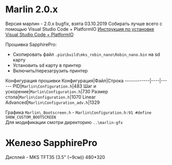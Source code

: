 # Marlin 2.0.x 

Версия марлин - 2.0.x bugfix, взята 03.10.2019
Собирать лучше всего с помощью Visual Studio Code + PlatformIO
[Инструкция по установке Visual Studio Code + PlatformIO](https://docs.platformio.org/en/latest/ide/vscode.html)

Прошивка SapphirePro:
* Скопировать файл `.pio\build\mks_robin_nano\Robin_nano.bin` на sd карту
* Установить sd карту в принтер
* Включить/перезагрузить принтер

Конфигурация прошивки
  Конфигурация|Файл|Строка
  ------------|----|------
  PID|`Marlin\Configuration.h`|483
  Шаг и ускорение|`Marlin\Configuration.h`|730
  Размер стола|`Marlin\Configuration.h`|1070
  Linear Advanced|`Marlin\Configuration_adv.h`|1329

Графика
`Marlin\_Bootscreen.h` - `Marlin\Configuration.h:91 #define SHOW_CUSTOM_BOOTSCREEN`<br/>
Для модификации смотри директорию `..\marlin-gfx`

# Железо SapphirePro

Дисплей - MKS TFT35 (3.5" (~9см)) 480*320<br/>

